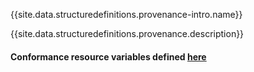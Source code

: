 {{site.data.structuredefinitions.provenance-intro.name}}

{{site.data.structuredefinitions.provenance.description}}

#### Conformance resource variables defined [here](http://wiki.hl7.org/index.php?title=IG_Publisher_Documentation#Jekyll)
